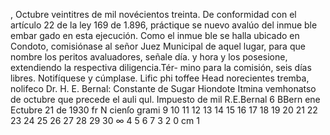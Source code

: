 , Octubre veintitres de mil novécientos treinta.
De conformidad con el artículo 22 de la ley 169
de 1.896, práctique se nuevo avalúo del inmue ble embar
gado en esta ejecución. Como el inmue ble se halla
ubicado en Condoto, comisiónase al señor Juez Municipal
de aquel lugar, para que nombre los peritos avaluadores, señale día.
y hora y los posesione, extendiendo la respectiva diligencia.Tér-
mino para la comisión, seis días libres.
Notifíquese y cúmplase.
Lific phi toffee
Head
norecientes tremba, nolifeco
Dr. H. E. Bernal:
Constante de
Sugar Hiondote
Itmina
vemhonatso de
octubre
que precede
el auli qul.
Impuesto
de mil
R.E.Bernal
6 BBern
ene
Ectubre 21 de 1930
fr
N
cienſo grami
9 10 11 12 13 14 15 16 17 18 19 20 21 22 23 24 25 26 27 28 29 30
∞
4 5 6 7
3
2
0 cm 1